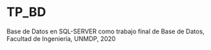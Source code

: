 # TP_BD
Base de Datos en SQL-SERVER como trabajo final de Base de Datos, Facultad de Ingeniería, UNMDP, 2020
